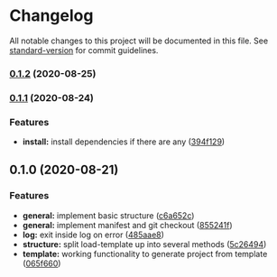 # Changelog

All notable changes to this project will be documented in this file. See [standard-version](https://github.com/conventional-changelog/standard-version) for commit guidelines.

### [0.1.2](https://github.com/tobua/now/compare/v0.1.1...v0.1.2) (2020-08-25)

### [0.1.1](https://github.com/tobua/now/compare/v0.1.0...v0.1.1) (2020-08-24)


### Features

* **install:** install dependencies if there are any ([394f129](https://github.com/tobua/now/commit/394f129ef6e0c9e7a8ecd049985e002d4df1a8a5))

## 0.1.0 (2020-08-21)


### Features

* **general:** implement basic structure ([c6a652c](https://github.com/tobua/now/commit/c6a652c4bd632ccdfe6bf2c4bf01f3544675f89d))
* **general:** implement manifest and git checkout ([855241f](https://github.com/tobua/now/commit/855241f04762339e168c5a8f9c882e9226980795))
* **log:** exit inside log on error ([485aae8](https://github.com/tobua/now/commit/485aae8fd2f3c028f1120178fae5625832733c21))
* **structure:** split load-template up into several methods ([5c26494](https://github.com/tobua/now/commit/5c264948837a25e856897e82f4d8f8473024ab8b))
* **template:** working functionality to generate project from template ([065f660](https://github.com/tobua/now/commit/065f660022ad739558d7bbb2baf61716cfb71888))
